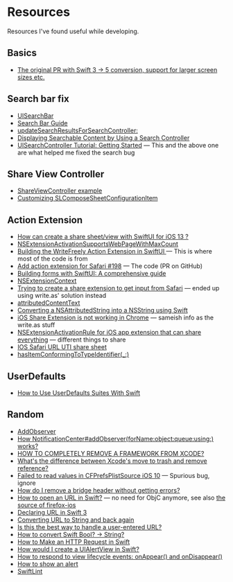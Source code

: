 # Resources

Resources I've found useful while developing.

## Basics

* [The original PR with Swift 3 -> 5 conversion, support for larger screen sizes etc.](https://github.com/thisismatu/simplepin/pull/1)

## Search bar fix

* [UISearchBar](https://developer.apple.com/documentation/uikit/uisearchbar)
* [Search Bar Guide](https://guides.codepath.com/ios/Search-Bar-Guide)
* [updateSearchResultsForSearchController:](https://developer.apple.com/documentation/uikit/uisearchresultsupdating/1618658-updatesearchresultsforsearchcont)
* [Displaying Searchable Content by Using a Search Controller](https://developer.apple.com/documentation/uikit/view_controllers/displaying_searchable_content_by_using_a_search_controller)
* [UISearchController Tutorial: Getting Started](https://www.kodeco.com/4363809-uisearchcontroller-tutorial-getting-started) — This and the above one are what helped me fixed the search bug


## Share View Controller
* [ShareViewController example](https://github.com/mattneub/Programming-iOS-Book-Examples/blob/master/bk2ch13p636actionExtension/Shoebox/ShareViewController.swift)
* [Customizing SLComposeSheetConfigurationItem](https://stackoverflow.com/questions/57502583/customizing-slcomposesheetconfigurationitem)

## Action Extension
* [How can create a share sheet/view with SwiftUI for iOS 13 ?](https://developer.apple.com/forums/thread/123951)
* [NSExtensionActivationSupportsWebPageWithMaxCount](https://developer.apple.com/documentation/bundleresources/information_property_list/nsextension/nsextensionattributes/nsextensionactivationrule/nsextensionactivationsupportswebpagewithmaxcount)
* [Building the WriteFreely Action Extension in SwiftUI
](https://write.as/angelo/building-the-writefreely-action-extension-in-swiftui) — This is where most of the code is from
* [Add action extension for Safari #198](https://github.com/writefreely/writefreely-swiftui-multiplatform/pull/198/files#diff-afcb76af73e7919c0ab3a2aadea17f21c09fb92f2481da53bfd8a61fc9a1c021) — The code (PR on GitHub)
* [Building forms with SwiftUI: A comprehensive guide](https://blog.logrocket.com/building-forms-swiftui-comprehensive-guide/)
* [NSExtensionContext](https://developer.apple.com/documentation/foundation/nsextensioncontext)
* [Trying to create a share extension to get input from Safari](https://developer.apple.com/forums/thread/132858) — ended up using write.as' solution instead
* [attributedContentText](https://developer.apple.com/documentation/foundation/nsextensionitem/1408297-attributedcontenttext)
* [Converting a NSAttributedString into a NSString using Swift](https://stackoverflow.com/questions/25493122/converting-a-nsattributedstring-into-a-nsstring-using-swift)
* [iOS Share Extension is not working in Chrome](https://stackoverflow.com/questions/38637484/ios-share-extension-is-not-working-in-chrome) — sameish info as the write.as stuff
* [NSExtensionActivationRule for iOS app extension that can share everything](https://stackoverflow.com/questions/36030907/nsextensionactivationrule-for-ios-app-extension-that-can-share-everything) — different things to share
* [IOS Safari URL UTI share sheet](https://stackoverflow.com/questions/43528568/ios-safari-url-uti-share-sheet)
* [hasItemConformingToTypeIdentifier(_:)](https://developer.apple.com/documentation/foundation/nsitemprovider/1403921-hasitemconformingtotypeidentifie)


## UserDefaults
* [How to Use UserDefaults Suites With Swift](https://programmingwithswift.com/how-to-use-userdefaults-suites-with-swift/)

## Random
* [AddObserver](https://developer.apple.com/documentation/foundation/notificationcenter/1411723-addobserver)
* [How NotificationCenter#addObserver(forName:object:queue:using:) works?](https://stackoverflow.com/questions/57008167/how-notificationcenteraddobserverfornameobjectqueueusing-works)
* [HOW TO COMPLETELY REMOVE A FRAMEWORK FROM XCODE?](https://www.appsloveworld.com/coding/xcode/251/how-to-completely-remove-a-framework-from-xcode)
* [What's the difference between Xcode's move to trash and remove reference?](https://stackoverflow.com/questions/10740126/whats-the-difference-between-xcodes-move-to-trash-and-remove-reference)
* [Failed to read values in CFPrefsPlistSource iOS 10](https://stackoverflow.com/questions/38275395/failed-to-read-values-in-cfprefsplistsource-ios-10) — Spurious bug, ignore
* [How do I remove a bridge header without getting errors?](https://stackoverflow.com/questions/32274684/how-do-i-remove-a-bridge-header-without-getting-errors)
* [How to open an URL in Swift?](https://stackoverflow.com/questions/39546856/how-to-open-an-url-in-swift) — no need for ObjC anymore, see also [the source of firefox-ios](https://github.com/mozilla-mobile/firefox-ios/blob/f68f9346c7387363880b9fd207f0fb6c919a1153/Client/Frontend/Browser/MailtoLinkHandler.swift#L12)
* [Declaring URL in Swift 3](https://stackoverflow.com/questions/39543214/declaring-url-in-swift-3)
* [Converting URL to String and back again](https://stackoverflow.com/questions/27062454/converting-url-to-string-and-back-again)
* [Is this the best way to handle a user-entered URL?](https://www.hackingwithswift.com/forums/swiftui/is-this-the-best-way-to-handle-a-user-entered-url/7477)
* [How to convert Swift Bool? -> String?](https://stackoverflow.com/questions/33860733/how-to-convert-swift-bool-string)
* [How to Make an HTTP Request in Swift](https://cocoacasts.com/networking-fundamentals-how-to-make-an-http-request-in-swift)
* [How would I create a UIAlertView in Swift?](https://stackoverflow.com/questions/24022479/how-would-i-create-a-uialertview-in-swift)
* [How to respond to view lifecycle events: onAppear() and onDisappear()](https://www.hackingwithswift.com/quick-start/swiftui/how-to-respond-to-view-lifecycle-events-onappear-and-ondisappear)
* [How to show an alert](https://www.hackingwithswift.com/quick-start/swiftui/how-to-show-an-alert)
* [SwiftLint](https://github.com/realm/SwiftLint)
